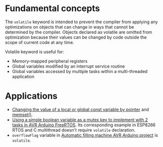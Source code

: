 # Fundamental concepts

The ``volatile`` keyword is intended to prevent the compiler from applying any optimizations on objects that can change in ways that cannot be determined by the compiler. Objects declared as volatile are omitted from optimization because their values can be changed by code outside the scope of current code at any time.

Volatile keyword is useful for:

* Memory-mapped peripheral registers
* Global variables modified by an interrupt service routine
* Global variables accessed by multiple tasks within a multi-threaded application

# Applications

* [Changing the value of a local or global const variable by pointer](https://github.com/TranPhucVinh/C/blob/master/Physical%20layer/Memory/Pointer/Implementations.md#change-value-of-a-variable-with-pointer) and [memset()](https://github.com/TranPhucVinh/C/blob/master/Physical%20layer/Memory/API/memset.md#change-const-variable-with-memeset).
* [Using a simple boolean variable as a mutex key to implement with 2 tasks in AVR Arduino FreeRTOS](https://github.com/TranPhucVinh/AVR-Arduino-framework/blob/master/FreeRTOS/Inter-task%20communication/Mutex.md#using-a-simple-boolean-variable-as-a-mutex-key-to-implement-with-2-tasks). Its corresponding example in ESP8266 RTOS and C multithread doesn't require ``volatile`` declaration.
* ``overflowFlag`` variable in [Automatic filling machine AVR Arduino project](https://github.com/TranPhucVinh/AVR-Arduino-framework/tree/master/Projects/Automatic%20filling%20machine) is ``volatile``.
